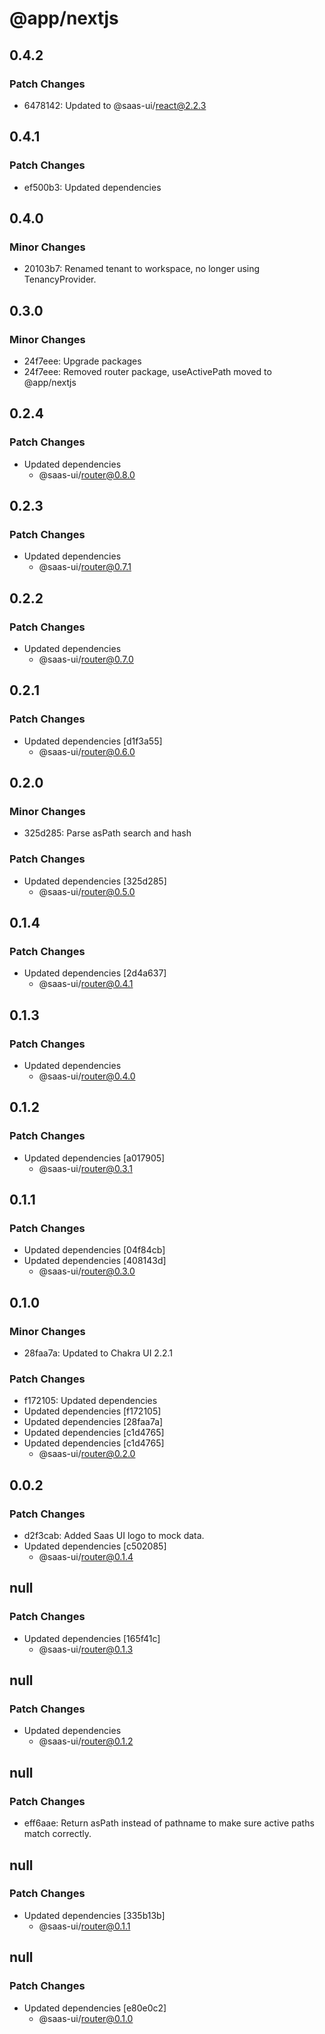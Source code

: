 # @app/nextjs

## 0.4.2

### Patch Changes

- 6478142: Updated to @saas-ui/react@2.2.3

## 0.4.1

### Patch Changes

- ef500b3: Updated dependencies

## 0.4.0

### Minor Changes

- 20103b7: Renamed tenant to workspace, no longer using TenancyProvider.

## 0.3.0

### Minor Changes

- 24f7eee: Upgrade packages
- 24f7eee: Removed router package, useActivePath moved to @app/nextjs

## 0.2.4

### Patch Changes

- Updated dependencies
  - @saas-ui/router@0.8.0

## 0.2.3

### Patch Changes

- Updated dependencies
  - @saas-ui/router@0.7.1

## 0.2.2

### Patch Changes

- Updated dependencies
  - @saas-ui/router@0.7.0

## 0.2.1

### Patch Changes

- Updated dependencies [d1f3a55]
  - @saas-ui/router@0.6.0

## 0.2.0

### Minor Changes

- 325d285: Parse asPath search and hash

### Patch Changes

- Updated dependencies [325d285]
  - @saas-ui/router@0.5.0

## 0.1.4

### Patch Changes

- Updated dependencies [2d4a637]
  - @saas-ui/router@0.4.1

## 0.1.3

### Patch Changes

- Updated dependencies
  - @saas-ui/router@0.4.0

## 0.1.2

### Patch Changes

- Updated dependencies [a017905]
  - @saas-ui/router@0.3.1

## 0.1.1

### Patch Changes

- Updated dependencies [04f84cb]
- Updated dependencies [408143d]
  - @saas-ui/router@0.3.0

## 0.1.0

### Minor Changes

- 28faa7a: Updated to Chakra UI 2.2.1

### Patch Changes

- f172105: Updated dependencies
- Updated dependencies [f172105]
- Updated dependencies [28faa7a]
- Updated dependencies [c1d4765]
- Updated dependencies [c1d4765]
  - @saas-ui/router@0.2.0

## 0.0.2

### Patch Changes

- d2f3cab: Added Saas UI logo to mock data.
- Updated dependencies [c502085]
  - @saas-ui/router@0.1.4

## null

### Patch Changes

- Updated dependencies [165f41c]
  - @saas-ui/router@0.1.3

## null

### Patch Changes

- Updated dependencies
  - @saas-ui/router@0.1.2

## null

### Patch Changes

- eff6aae: Return asPath instead of pathname to make sure active paths match correctly.

## null

### Patch Changes

- Updated dependencies [335b13b]
  - @saas-ui/router@0.1.1

## null

### Patch Changes

- Updated dependencies [e80e0c2]
  - @saas-ui/router@0.1.0
